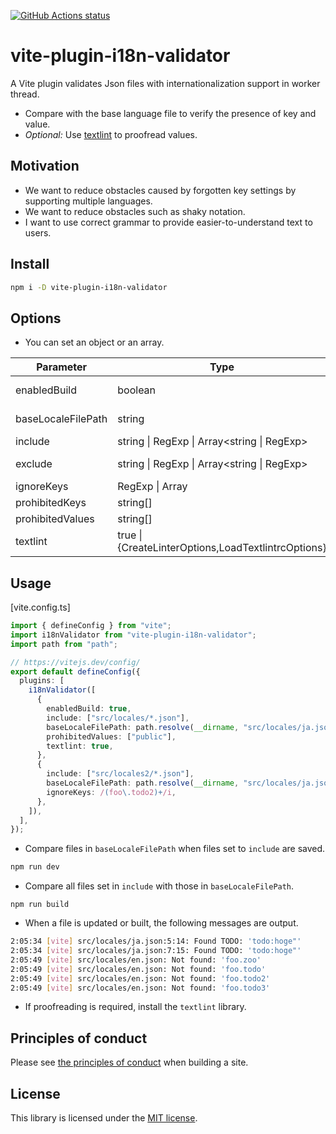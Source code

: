 <p align="left">
  <a href="https://github.com/actions/setup-node"><img alt="GitHub Actions status" src="https://github.com/activeguild/vite-plugin-i18n-validator/workflows/release/badge.svg" style="max-width:100%;"></a>
</p>

# vite-plugin-i18n-validator

A Vite plugin validates Json files with internationalization support in worker thread.

- Compare with the base language file to verify the presence of key and value.
- _Optional:_ Use [textlint](https://github.com/textlint/textlint) to proofread values.

## Motivation

- We want to reduce obstacles caused by forgotten key settings by supporting multiple languages.
- We want to reduce obstacles such as shaky notation.
- I want to use correct grammar to provide easier-to-understand text to users.

## Install

```bash
npm i -D vite-plugin-i18n-validator
```

## Options

- You can set an object or an array.

| Parameter          | Type                                                | Description                                   |
| ------------------ | --------------------------------------------------- | --------------------------------------------- |
| enabledBuild       | boolean                                             | Enable checks at build time. (default: false) |
| baseLocaleFilePath | string                                              | Set the path of the file to be compared.      |
| include            | string \| RegExp \| Array<string \| RegExp>         | Set the target path.                          |
| exclude            | string \| RegExp \| Array<string \| RegExp>         | Set the paths you want to exclude.            |
| ignoreKeys         | RegExp \| Array<RegExp>                             | Set key not to validate.                      |
| prohibitedKeys     | string[]                                            | Set prohibited keys.                          |
| prohibitedValues   | string[]                                            | Set prohibited values.                        |
| textlint           | true \| {CreateLinterOptions,LoadTextlintrcOptions} | https://github.com/textlint/textlint          |

## Usage

[vite.config.ts]

```ts
import { defineConfig } from "vite";
import i18nValidator from "vite-plugin-i18n-validator";
import path from "path";

// https://vitejs.dev/config/
export default defineConfig({
  plugins: [
    i18nValidator([
      {
        enabledBuild: true,
        include: ["src/locales/*.json"],
        baseLocaleFilePath: path.resolve(__dirname, "src/locales/ja.json"),
        prohibitedValues: ["public"],
        textlint: true,
      },
      {
        include: ["src/locales2/*.json"],
        baseLocaleFilePath: path.resolve(__dirname, "src/locales/ja.json"),
        ignoreKeys: /(foo\.todo2)+/i,
      },
    ]),
  ],
});
```

- Compare files in `baseLocaleFilePath` when files set to `include` are saved.

```bash
npm run dev
```

- Compare all files set in `include` with those in `baseLocaleFilePath`.

```base
npm run build
```

- When a file is updated or built, the following messages are output.

```bash
2:05:34 [vite] src/locales/ja.json:5:14: Found TODO: 'todo:hoge"'
2:05:34 [vite] src/locales/ja.json:7:15: Found TODO: 'todo:hoge"'
2:05:49 [vite] src/locales/en.json: Not found: 'foo.zoo'
2:05:49 [vite] src/locales/en.json: Not found: 'foo.todo'
2:05:49 [vite] src/locales/en.json: Not found: 'foo.todo2'
2:05:49 [vite] src/locales/en.json: Not found: 'foo.todo3'
```

- If proofreading is required, install the `textlint` library.

## Principles of conduct

Please see [the principles of conduct](https://github.com/activeguild/vite-plugin-i18n-validator/blob/master/.github/CONTRIBUTING.md) when building a site.

## License

This library is licensed under the [MIT license](https://github.com/activeguild/vite-plugin-i18n-validator/blob/master/LICENSE).
